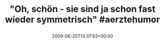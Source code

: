 ---
retweeted: false
source: <a href="http://twitter.com" rel="nofollow">Twitter Web Client</a>
entities:
  hashtags:
  - text: aerztehumor
    indices:
    - '56'
    - '68'
  symbols: []
  user_mentions: []
  urls: []
display_text_range:
- '0'
- '68'
favorite_count: '0'
id_str: '2326153966'
truncated: false
retweet_count: '0'
id: '2326153966'
created_at: Thu Jun 25 13:37:53 +0000 2009
favorited: false
full_text: '"Oh, schön - sie sind ja schon fast wieder symmetrisch" #aerztehumor'
lang: de
tags:
- aerztehumor
- pesos/twitter
date: '2009-06-25T13:37:53+00:00'
src: https://twitter.com/bascht/status/2326153966
original_url: https://twitter.com/bascht/status/2326153966
type: twitter_tweet
text: '"Oh, schön - sie sind ja schon fast wieder symmetrisch" #aerztehumor'
title: '"Oh, schön - sie sind ja schon fast wieder symmetrisch" #aerztehumor

  '

---